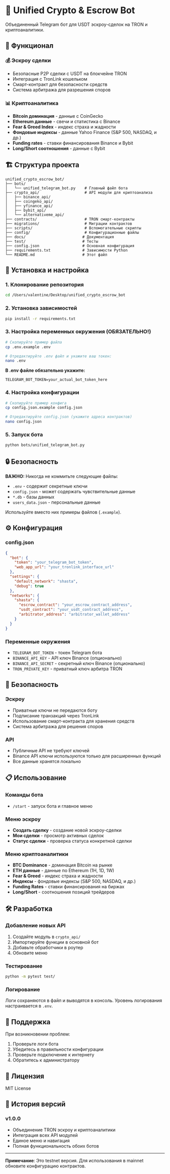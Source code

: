 # 🤖 Unified Crypto & Escrow Bot

Объединенный Telegram бот для USDT эскроу-сделок на TRON и криптоаналитики.

## 🚀 Функционал

### 💰 Эскроу сделки
- Безопасные P2P сделки с USDT на блокчейне TRON
- Интеграция с TronLink кошельком
- Смарт-контракт для безопасности средств
- Система арбитража для разрешения споров

### 📊 Криптоаналитика
- **Bitcoin доминация** - данные с CoinGecko
- **Ethereum данные** - свечи и статистика с Binance
- **Fear & Greed Index** - индекс страха и жадности
- **Фондовые индексы** - данные Yahoo Finance (S&P 500, NASDAQ, и др.)
- **Funding rates** - ставки финансирования Binance и Bybit
- **Long/Short соотношения** - данные с Bybit

## 🏗 Структура проекта

```
unified_crypto_escrow_bot/
├── bots/
│   └── unified_telegram_bot.py    # Главный файл бота
├── crypto_api/                    # API модули для криптоанализа
│   ├── binance_api/
│   ├── coingeko_api/
│   ├── yfinance_api/
│   ├── bybit_api/
│   └── alternativeme_api/
├── contracts/                     # TRON смарт-контракты
├── migrations/                    # Миграции контрактов
├── scripts/                       # Вспомогательные скрипты
├── config/                        # Конфигурационные файлы
├── docs/                         # Документация
├── test/                         # Тесты
├── config.json                   # Основная конфигурация
├── requirements.txt              # Зависимости Python
└── README.md                     # Этот файл
```

## 🔧 Установка и настройка

### 1. Клонирование репозитория
```bash
cd /Users/valentine/Desktop/unified_crypto_escrow_bot
```

### 2. Установка зависимостей
```bash
pip install -r requirements.txt
```

### 3. Настройка переменных окружения (ОБЯЗАТЕЛЬНО!)
```bash
# Скопируйте пример файла
cp .env.example .env

# Отредактируйте .env файл и укажите ваш токен:
nano .env
```

**В .env файле обязательно укажите:**
```
TELEGRAM_BOT_TOKEN=your_actual_bot_token_here
```

### 4. Настройка конфигурации
```bash
# Скопируйте пример конфига
cp config.json.example config.json

# Отредактируйте config.json (укажите адреса контрактов)
nano config.json
```

### 5. Запуск бота
```bash
python bots/unified_telegram_bot.py
```

## 🔒 Безопасность

**ВАЖНО:** Никогда не коммитьте следующие файлы:
- `.env` - содержит секретные ключи
- `config.json` - может содержать чувствительные данные
- `*.db` - базы данных
- `users_data.json` - персональные данные

Используйте вместо них примеры файлов (`.example`).

## ⚙️ Конфигурация

### config.json
```json
{
  "bot": {
    "token": "your_telegram_bot_token",
    "web_app_url": "your_tronlink_interface_url"
  },
  "settings": {
    "default_network": "shasta",
    "debug": true
  },
  "networks": {
    "shasta": {
      "escrow_contract": "your_escrow_contract_address",
      "usdt_contract": "your_usdt_contract_address",
      "arbitrator_address": "arbitrator_wallet_address"
    }
  }
}
```

### Переменные окружения
- `TELEGRAM_BOT_TOKEN` - токен Telegram бота
- `BINANCE_API_KEY` - API ключ Binance (опционально)
- `BINANCE_API_SECRET` - секретный ключ Binance (опционально)
- `TRON_PRIVATE_KEY` - приватный ключ арбитра TRON

## 🔐 Безопасность

### Эскроу
- Приватные ключи не передаются боту
- Подписание транзакций через TronLink
- Использование смарт-контракта для хранения средств
- Система арбитража для решения споров

### API
- Публичные API не требуют ключей
- Binance API ключи используются только для расширенных функций
- Все данные хранятся локально

## 📋 Использование

### Команды бота
- `/start` - запуск бота и главное меню

### Меню эскроу
- **Создать сделку** - создание новой эскроу-сделки
- **Мои сделки** - просмотр активных сделок
- **Статус сделки** - проверка статуса конкретной сделки

### Меню криптоаналитики
- **BTC Dominance** - доминация Bitcoin на рынке
- **ETH данные** - данные по Ethereum (1H, 1D, 1W)
- **Fear & Greed** - индекс страха и жадности
- **Индексы** - фондовые индексы (S&P 500, NASDAQ, и др.)
- **Funding Rates** - ставки финансирования на биржах
- **Long/Short** - соотношения позиций трейдеров

## 🛠 Разработка

### Добавление новых API
1. Создайте модуль в `crypto_api/`
2. Импортируйте функции в основной бот
3. Добавьте обработчики в роутер
4. Обновите меню

### Тестирование
```bash
python -m pytest test/
```

### Логирование
Логи сохраняются в файл и выводятся в консоль. Уровень логирования настраивается в `.env`.

## 🤝 Поддержка

При возникновении проблем:
1. Проверьте логи бота
2. Убедитесь в правильности конфигурации
3. Проверьте подключение к интернету
4. Обратитесь к администратору

## 📄 Лицензия

MIT License

## 🔄 История версий

### v1.0.0
- Объединение TRON эскроу и криптоаналитики
- Интеграция всех API модулей
- Единое меню и навигация
- Полная функциональность обоих ботов

---

**Примечание**: Это testnet версия. Для использования в mainnet обновите конфигурацию контрактов.